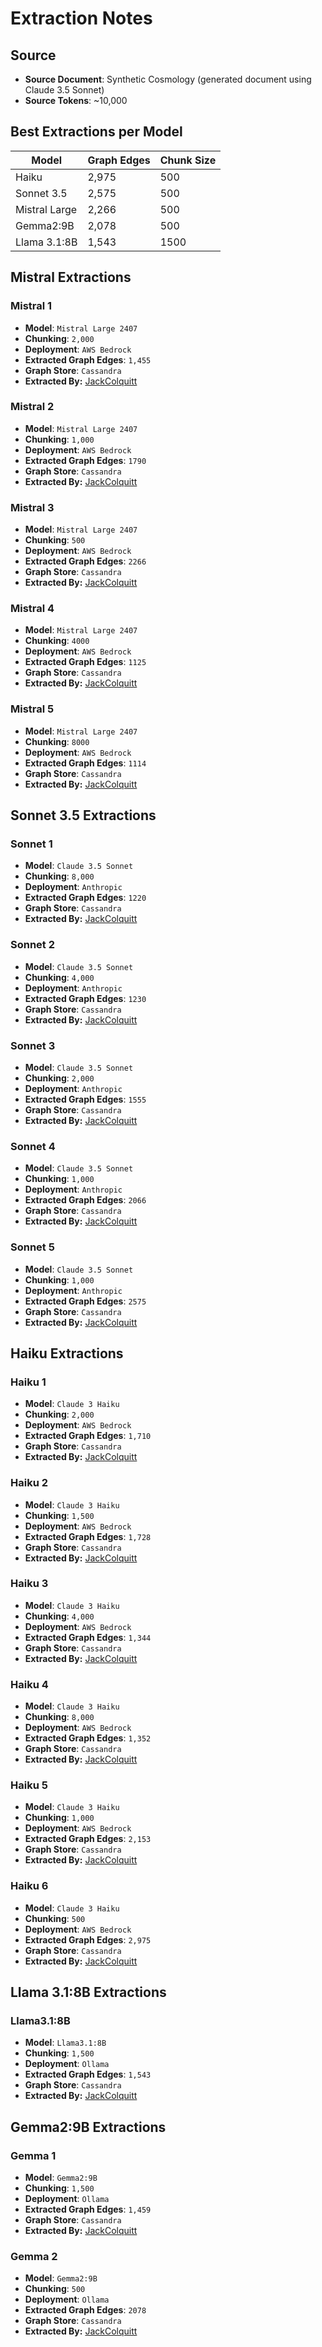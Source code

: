 # Extraction Notes

## Source

- **Source Document**: Synthetic Cosmology (generated document using Claude 3.5 Sonnet)
- **Source Tokens**: ~10,000

## Best Extractions per Model

|  Model  |  Graph Edges | Chunk Size |
| ------- | ------------ | ---------- |
| Haiku | 2,975 | 500 |
| Sonnet 3.5 | 2,575 | 500 |
| Mistral Large | 2,266 | 500|
| Gemma2:9B | 2,078 | 500 |
| Llama 3.1:8B | 1,543 | 1500 |

## Mistral Extractions

### Mistral 1

- **Model**: `Mistral Large 2407`
- **Chunking**: `2,000`
- **Deployment**: `AWS Bedrock`
- **Extracted Graph Edges**: `1,455`
- **Graph Store**: `Cassandra`
- **Extracted By:** [JackColquitt](https://github.com/JackColquitt)

### Mistral 2

- **Model**: `Mistral Large 2407`
- **Chunking**: `1,000`
- **Deployment**: `AWS Bedrock`
- **Extracted Graph Edges**: `1790`
- **Graph Store**: `Cassandra`
- **Extracted By:** [JackColquitt](https://github.com/JackColquitt)

### Mistral 3

- **Model**: `Mistral Large 2407`
- **Chunking**: `500`
- **Deployment**: `AWS Bedrock`
- **Extracted Graph Edges**: `2266`
- **Graph Store**: `Cassandra`
- **Extracted By:** [JackColquitt](https://github.com/JackColquitt)

### Mistral 4

- **Model**: `Mistral Large 2407`
- **Chunking**: `4000`
- **Deployment**: `AWS Bedrock`
- **Extracted Graph Edges**: `1125`
- **Graph Store**: `Cassandra`
- **Extracted By:** [JackColquitt](https://github.com/JackColquitt)

### Mistral 5

- **Model**: `Mistral Large 2407`
- **Chunking**: `8000`
- **Deployment**: `AWS Bedrock`
- **Extracted Graph Edges**: `1114`
- **Graph Store**: `Cassandra`
- **Extracted By:** [JackColquitt](https://github.com/JackColquitt)

## Sonnet 3.5 Extractions

### Sonnet 1

- **Model**: `Claude 3.5 Sonnet`
- **Chunking**: `8,000`
- **Deployment**: `Anthropic`
- **Extracted Graph Edges**: `1220`
- **Graph Store**: `Cassandra`
- **Extracted By:** [JackColquitt](https://github.com/JackColquitt)

### Sonnet 2

- **Model**: `Claude 3.5 Sonnet`
- **Chunking**: `4,000`
- **Deployment**: `Anthropic`
- **Extracted Graph Edges**: `1230`
- **Graph Store**: `Cassandra`
- **Extracted By:** [JackColquitt](https://github.com/JackColquitt)

### Sonnet 3

- **Model**: `Claude 3.5 Sonnet`
- **Chunking**: `2,000`
- **Deployment**: `Anthropic`
- **Extracted Graph Edges**: `1555`
- **Graph Store**: `Cassandra`
- **Extracted By:** [JackColquitt](https://github.com/JackColquitt)

### Sonnet 4

- **Model**: `Claude 3.5 Sonnet`
- **Chunking**: `1,000`
- **Deployment**: `Anthropic`
- **Extracted Graph Edges**: `2066`
- **Graph Store**: `Cassandra`
- **Extracted By:** [JackColquitt](https://github.com/JackColquitt)

### Sonnet 5

- **Model**: `Claude 3.5 Sonnet`
- **Chunking**: `1,000`
- **Deployment**: `Anthropic`
- **Extracted Graph Edges**: `2575`
- **Graph Store**: `Cassandra`
- **Extracted By:** [JackColquitt](https://github.com/JackColquitt)

## Haiku Extractions

### Haiku 1

- **Model**: `Claude 3 Haiku`
- **Chunking**: `2,000`
- **Deployment**: `AWS Bedrock`
- **Extracted Graph Edges**: `1,710`
- **Graph Store**: `Cassandra`
- **Extracted By:** [JackColquitt](https://github.com/JackColquitt)

### Haiku 2

- **Model**: `Claude 3 Haiku`
- **Chunking**: `1,500`
- **Deployment**: `AWS Bedrock`
- **Extracted Graph Edges**: `1,728`
- **Graph Store**: `Cassandra`
- **Extracted By:** [JackColquitt](https://github.com/JackColquitt)

### Haiku 3

- **Model**: `Claude 3 Haiku`
- **Chunking**: `4,000`
- **Deployment**: `AWS Bedrock`
- **Extracted Graph Edges**: `1,344`
- **Graph Store**: `Cassandra`
- **Extracted By:** [JackColquitt](https://github.com/JackColquitt)


### Haiku 4

- **Model**: `Claude 3 Haiku`
- **Chunking**: `8,000`
- **Deployment**: `AWS Bedrock`
- **Extracted Graph Edges**: `1,352`
- **Graph Store**: `Cassandra`
- **Extracted By:** [JackColquitt](https://github.com/JackColquitt)

### Haiku 5

- **Model**: `Claude 3 Haiku`
- **Chunking**: `1,000`
- **Deployment**: `AWS Bedrock`
- **Extracted Graph Edges**: `2,153`
- **Graph Store**: `Cassandra`
- **Extracted By:** [JackColquitt](https://github.com/JackColquitt)

### Haiku 6

- **Model**: `Claude 3 Haiku`
- **Chunking**: `500`
- **Deployment**: `AWS Bedrock`
- **Extracted Graph Edges**: `2,975`
- **Graph Store**: `Cassandra`
- **Extracted By:** [JackColquitt](https://github.com/JackColquitt)

## Llama 3.1:8B Extractions

### Llama3.1:8B

- **Model**: `Llama3.1:8B`
- **Chunking**: `1,500`
- **Deployment**: `Ollama`
- **Extracted Graph Edges**: `1,543`
- **Graph Store**: `Cassandra`
- **Extracted By:** [JackColquitt](https://github.com/JackColquitt)

## Gemma2:9B Extractions

### Gemma 1

- **Model**: `Gemma2:9B`
- **Chunking**: `1,500`
- **Deployment**: `Ollama`
- **Extracted Graph Edges**: `1,459`
- **Graph Store**: `Cassandra`
- **Extracted By:** [JackColquitt](https://github.com/JackColquitt)

### Gemma 2

- **Model**: `Gemma2:9B`
- **Chunking**: `500`
- **Deployment**: `Ollama`
- **Extracted Graph Edges**: `2078`
- **Graph Store**: `Cassandra`
- **Extracted By:** [JackColquitt](https://github.com/JackColquitt)